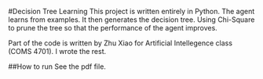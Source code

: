 #Decision Tree Learning
This project is written entirely in Python. The agent learns from examples. It then generates the decision tree. Using Chi-Square to prune the tree so that the performance of the agent improves.

Part of the code is written by Zhu Xiao for Artificial Intellegence class (COMS 4701). I wrote the rest.

##How to run
See the pdf file.